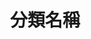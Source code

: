 ---
title: '分類名稱'
pictures: '["https://raw.githubusercontent.com/chyushya/cms-content/main/content/resources/images/1653058450114-1024-640-07.jpg"]'
---
